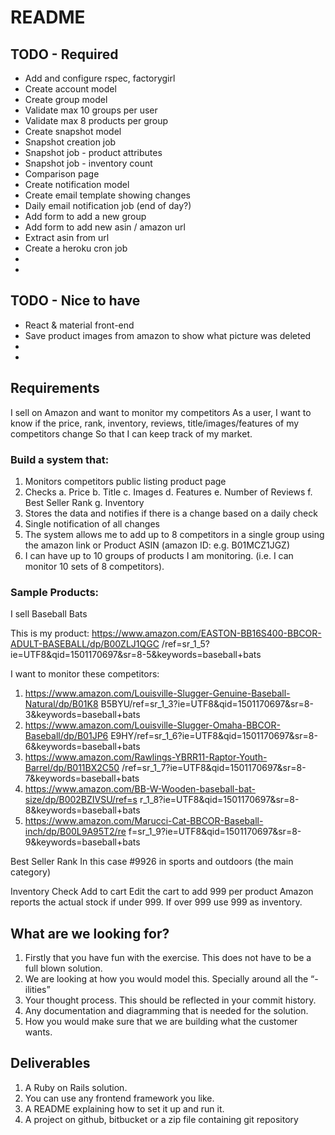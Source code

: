 # README

## TODO - Required
* Add and configure rspec, factorygirl
* Create account model
* Create group model
* Validate max 10 groups per user
* Validate max 8 products per group
* Create snapshot model
* Snapshot creation job
* Snapshot job - product attributes
* Snapshot job - inventory count
* Comparison page
* Create notification model
* Create email template showing changes
* Daily email notification job (end of day?)
* Add form to add a new group
* Add form to add new asin / amazon url
* Extract asin from url
* Create a heroku cron job
*
*


## TODO - Nice to have
* React & material front-end
* Save product images from amazon to show what picture was deleted
*
*

## Requirements

I sell on Amazon and want to monitor my competitors
As a user, I want to know if the price, rank, inventory, reviews, title/images/features of my competitors change
So that I can keep track of my market.

### Build a system that:
1. Monitors competitors public listing product page
2. Checks
a. Price
b. Title
c. Images
d. Features
e. Number of Reviews
f. Best Seller Rank
g. Inventory
3. Stores the data and notifies if there is a change based on a daily check
4. Single notification of all changes
5. The system allows me to add up to 8 competitors in a single group using the
amazon link or Product ASIN (amazon ID: e.g. B01MCZ1JGZ)
6. I can have up to 10 groups of products I am monitoring. (i.e. I can monitor 10 sets
of 8 competitors).

### Sample Products:

I sell Baseball Bats

This is my product:
https://www.amazon.com/EASTON-BB16S400-BBCOR-ADULT-BASEBALL/dp/B00ZLJ1QGC
/ref=sr_1_5?ie=UTF8&qid=1501170697&sr=8-5&keywords=baseball+bats

I want to monitor these competitors:
1. https://www.amazon.com/Louisville-Slugger-Genuine-Baseball-Natural/dp/B01K8
B5BYU/ref=sr_1_3?ie=UTF8&qid=1501170697&sr=8-3&keywords=baseball+bats
2. https://www.amazon.com/Louisville-Slugger-Omaha-BBCOR-Baseball/dp/B01JP6
E9HY/ref=sr_1_6?ie=UTF8&qid=1501170697&sr=8-6&keywords=baseball+bats
3. https://www.amazon.com/Rawlings-YBRR11-Raptor-Youth-Barrel/dp/B011BX2C50
/ref=sr_1_7?ie=UTF8&qid=1501170697&sr=8-7&keywords=baseball+bats
4. https://www.amazon.com/BB-W-Wooden-baseball-bat-size/dp/B002BZIVSU/ref=s
r_1_8?ie=UTF8&qid=1501170697&sr=8-8&keywords=baseball+bats
5. https://www.amazon.com/Marucci-Cat-BBCOR-Baseball-inch/dp/B00L9A95T2/re
f=sr_1_9?ie=UTF8&qid=1501170697&sr=8-9&keywords=baseball+bats

Best Seller Rank
In this case #9926 in sports and outdoors (the main category)

Inventory Check
Add to cart
Edit the cart to add 999 per product
Amazon reports the actual stock if under 999. If over 999 use 999 as inventory.

## What are we looking for?
1. Firstly that you have fun with the exercise. This does not have to be a full blown
solution.
2. We are looking at how you would model this. Specially around all the “-ilities”
3. Your thought process. This should be reflected in your commit history.
4. Any documentation and diagramming that is needed for the solution.
5. How you would make sure that we are building what the customer wants.

## Deliverables
1. A Ruby on Rails solution.
2. You can use any frontend framework you like.
3. A README explaining how to set it up and run it.
4. A project on github, bitbucket or a zip file containing git repository
